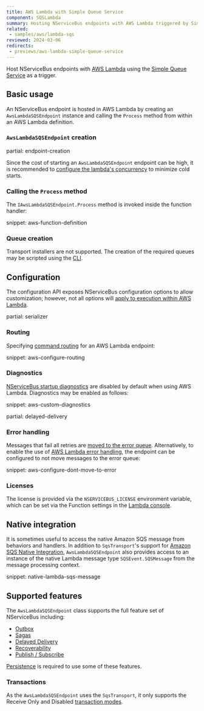 ```yaml
---
title: AWS Lambda with Simple Queue Service
component: SQSLambda
summary: Hosting NServiceBus endpoints with AWS Lambda triggered by Simple Queue Service
related:
 - samples/aws/lambda-sqs
reviewed: 2024-03-06
redirects:
 - previews/aws-lambda-simple-queue-service
---
```


Host NServiceBus endpoints with [AWS Lambda](https://aws.amazon.com/lambda/) using the [Simple Queue Service](https://aws.amazon.com/sqs/) as a trigger.

## Basic usage

An NServiceBus endpoint is hosted in AWS Lambda by creating an `AwsLambdaSQSEndpoint` instance and calling the `Process` method from within an AWS Lambda definition.

### `AwsLambdaSQSEndpoint` creation

partial: endpoint-creation

Since the cost of starting an `AwsLambdaSQSEndpoint` endpoint can be high, it is recommended to [configure the lambda's concurrency](https://docs.aws.amazon.com/lambda/latest/dg/configuration-concurrency.html) to minimize cold starts.

### Calling the `Process` method

The `IAwsLambdaSQSEndpoint.Process` method is invoked inside the function handler:

snippet: aws-function-definition

### Queue creation

Transport installers are not supported. The creation of the required queues may be scripted using the [CLI](/transports/sqs/operations-scripting.md#create-resources).

## Configuration

The configuration API exposes NServiceBus configuration options to allow customization; however, not all options will [apply to execution within AWS Lambda](./analyzers.md).

partial: serializer

### Routing

Specifying [command routing](/nservicebus/messaging/routing.md#command-routing) for an AWS Lambda endpoint:

snippet: aws-configure-routing

### Diagnostics

[NServiceBus startup diagnostics](/nservicebus/hosting/startup-diagnostics.md) are disabled by default when using AWS Lambda. Diagnostics may be enabled as follows:

snippet: aws-custom-diagnostics

partial: delayed-delivery

### Error handling

Messages that fail all retries are [moved to the error queue](/nservicebus/recoverability/configure-error-handling.md#configure-the-error-queue-address). Alternatively, to enable the use of [AWS Lambda error handling](https://docs.aws.amazon.com/lambda/latest/dg/invocation-retries.html), the endpoint can be configured to not move messages to the error queue:

snippet: aws-configure-dont-move-to-error

### Licenses

The license is provided via the `NSERVICEBUS_LICENSE` environment variable, which can be set via the Function settings in the [Lambda console](https://docs.aws.amazon.com/lambda/latest/dg/configuration-envvars.html).

## Native integration

It is sometimes useful to access the native Amazon SQS message from behaviors and handlers. In addition to `SqsTransport`'s support for [Amazon SQS Native Integration](/transports/sqs/native-integration.md), `AwsLambdaSQSEndpoint` also provides access to an instance of the native Lambda message type `SQSEvent.SQSMessage` from the message processing context.

snippet: native-lambda-sqs-message

## Supported features

The `AwsLambdaSQSEndpoint` class supports the full feature set of NServiceBus including:

* [Outbox](/nservicebus/outbox/)
* [Sagas](/nservicebus/sagas/)
* [Delayed Delivery](/nservicebus/messaging/delayed-delivery.md)
* [Recoverability](/nservicebus/recoverability/)
* [Publish / Subscribe](/nservicebus/messaging/publish-subscribe/)

[Persistence](/persistence) is required to use some of these features.

### Transactions

As the `AwsLambdaSQSEndpoint` uses the `SqsTransport`, it only supports the Receive Only and Disabled [transaction modes](/transports/transactions.md).
